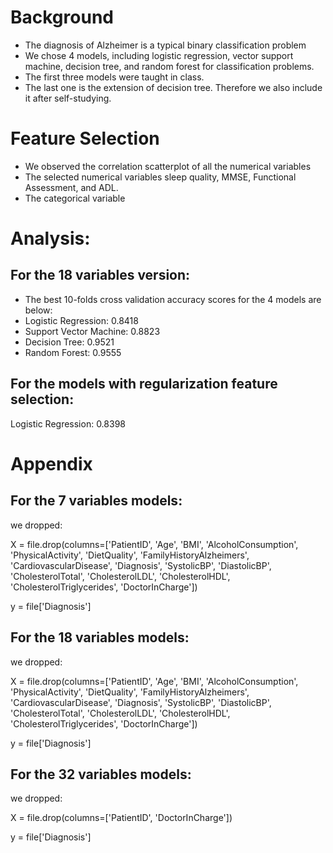 
# Background
- The diagnosis of Alzheimer is a typical binary classification problem
- We chose 4 models, including logistic regression, vector support machine, decision tree, and random forest for classification problems.
- The first three models were taught in class. 
- The last one is the extension of decision tree. Therefore we also include it after self-studying.

# Feature Selection
- We observed the correlation scatterplot of all the numerical variables 
- The selected numerical variables sleep quality, MMSE, Functional Assessment, and ADL.
- The categorical variable 


# Analysis:
## For the 18 variables version:
- The best 10-folds cross validation accuracy scores for the 4 models are below:
- Logistic Regression: 0.8418
- Support Vector Machine: 0.8823
- Decision Tree: 0.9521
- Random Forest: 0.9555

## For the models with regularization feature selection:
Logistic Regression: 0.8398

# Appendix
## For the 7 variables models:
we dropped: 

X = file.drop(columns=['PatientID', 'Age', 'BMI', 'AlcoholConsumption', 'PhysicalActivity',
                     'DietQuality', 'FamilyHistoryAlzheimers', 'CardiovascularDisease', 'Diagnosis',
                     'SystolicBP', 'DiastolicBP', 'CholesterolTotal', 'CholesterolLDL',
                     'CholesterolHDL', 'CholesterolTriglycerides', 'DoctorInCharge'])

y = file['Diagnosis']

## For the 18 variables models:
we dropped:

X = file.drop(columns=['PatientID', 'Age', 'BMI', 'AlcoholConsumption', 'PhysicalActivity',
                     'DietQuality', 'FamilyHistoryAlzheimers', 'CardiovascularDisease', 'Diagnosis',
                     'SystolicBP', 'DiastolicBP', 'CholesterolTotal', 'CholesterolLDL',
                     'CholesterolHDL', 'CholesterolTriglycerides', 'DoctorInCharge'])

y = file['Diagnosis']

## For the 32 variables models:
we dropped:

X = file.drop(columns=['PatientID', 'DoctorInCharge'])

y = file['Diagnosis']
